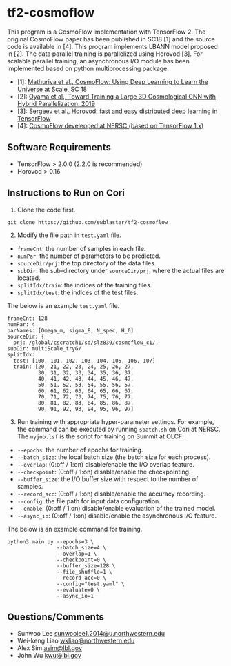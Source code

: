 # tf2-cosmoflow
This program is a CosmoFlow implementation with TensorFlow 2.
The original CosmoFlow paper has been published in SC18 [1] and the source code is available in [4].
This program implements LBANN model proposed in [2].
The data parallel training is parallelized using Horovod [3].
For scalable parallel training, an asynchronous I/O module has been implemented based on python multiprocessing package.

* [1]: [Mathuriya et al., CosmoFlow: Using Deep Learning to Learn the Universe at Scale, SC 18](https://arxiv.org/abs/1808.04728)
* [2]: [Oyama et al., Toward Training a Large 3D Cosmological CNN with Hybrid Parallelization, 2019](https://www.osti.gov/servlets/purl/1548314)
* [3]: [Sergeev et al., Horovod: fast and easy distributed deep learning in TensorFlow](https://github.com/horovod/horovod#citation)
* [4]: [CosmoFlow develeoped at NERSC (based on TensorFlow 1.x)](https://urldefense.com/v3/__https://github.com/NERSC/CosmoFlow__;!!Dq0X2DkFhyF93HkjWTBQKhk!BmY4R1jYNnd3fYBHe8ShstXFYUMmeNTaiF8uHMreftTMDBdIaNvO_a2Pc-XM7JA6NYwlPK8EF2s4JlXm$)

## Software Requirements
  * TensorFlow > 2.0.0 (2.2.0 is recommended)
  * Horovod > 0.16

## Instructions to Run on Cori
1. Clone the code first.
```
git clone https://github.com/swblaster/tf2-cosmoflow
```

2. Modify the file path in `test.yaml` file.
* `frameCnt`: the number of samples in each file.
* `numPar`: the number of parameters to be predicted.
* `sourceDir/prj`: the top directory of the data files.
* `subDir`: the sub-directory under `sourceDir/prj`, where the actual files are located.
* `splitIdx/train`: the indices of the training files.
* `splitIdx/test`: the indices of the test files.

The below is an example `test.yaml` file.
```
frameCnt: 128
numPar: 4
parNames: [Omega_m, sigma_8, N_spec, H_0]
sourceDir: {
  prj: /global/cscratch1/sd/slz839/cosmoflow_c1/,
subDir: multiScale_tryG/
splitIdx:
  test: [100, 101, 102, 103, 104, 105, 106, 107]
  train: [20, 21, 22, 23, 24, 25, 26, 27,
          30, 31, 32, 33, 34, 35, 36, 37,
          40, 41, 42, 43, 44, 45, 46, 47,
          50, 51, 52, 53, 54, 55, 56, 57,
          60, 61, 62, 63, 64, 65, 66, 67,
          70, 71, 72, 73, 74, 75, 76, 77,
          80, 81, 82, 83, 84, 85, 86, 87,
          90, 91, 92, 93, 94, 95, 96, 97]
```

3. Run training with appropriate hyper-parameter settings.
For example, the command can be executed by running `sbatch.sh` on Cori at NERSC.
The `myjob.lsf` is the script for training on Summit at OLCF.

* `--epochs`: the number of epochs for training.
* `--batch_size`: the local batch size (the batch size for each process).
* `--overlap`: (0:off / 1:on) disable/enable the I/O overlap feature.
* `--checkpoint`: (0:off / 1:on) disable/enable the checkpointing.
* `--buffer_size`: the I/O buffer size with respect to the number of samples.
* `--record_acc`: (0:off / 1:on) disable/enable the accuracy recording.
* `--config`: the file path for input data configuration.
* `--enable`: (0:off / 1:on) disable/enable evaluation of the trained model.
* `--async_io`: (0:off / 1:on) disable/enable the asynchronous I/O feature.

The below is an example command for training.
```
python3 main.py --epochs=3 \
                --batch_size=4 \
                --overlap=1 \
                --checkpoint=0 \
                --buffer_size=128 \
                --file_shuffle=1 \
                --record_acc=0 \
                --config="test.yaml" \
                --evaluate=0 \
                --async_io=1
```

## Questions/Comments
  * Sunwoo Lee <sunwoolee1.2014@u.northwestern.edu>
  * Wei-keng Liao <wkliao@northwestern.edu>
  * Alex Sim <asim@lbl.gov>
  * John Wu <kwu@lbl.gov>
